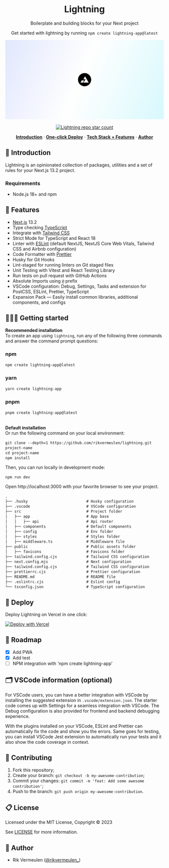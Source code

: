<h1 align="center">Lightning</h1>

<p align="center">
  Boilerplate and building blocks for your Next project
</p>
<p align="center">
  Get started with lightning by running <code>npm create lightning-app@latest</code>
</p>

![header](./.github/header.png)

<p align="center">
  <a href="https://github.com/rikvermeulen/lightning">
    <img src="https://img.shields.io/github/stars/rikvermeulen/lightning?label=rikvermeulen%2Flightning" alt="Lightning repo star count" />
  </a>
</p>

<p align="center">
  <a href="#introduction"><strong>Introduction</strong></a> ·
  <a href="#deploy"><strong>One-click Deploy</strong></a> ·
  <a href="#features"><strong>Tech Stack + Features</strong></a> ·
  <a href="#author"><strong>Author</strong></a>
</p>

## 👋 Introduction

Lightning is an opinionated collection of packages, utilities and a set of rules for your Next.js 13.2 project.

### Requirements

- Node.js 18+ and npm

## 🎁 Features

- [Next.js](https://nextjs.org) 13.2
- Type checking [TypeScript](https://www.typescriptlang.org)
- Integrate with [Tailwind CSS](https://tailwindcss.com)
- Strict Mode for TypeScript and React 18
- Linter with [ESLint](https://eslint.org) (default NextJS, NextJS Core Web Vitals, Tailwind CSS and Airbnb configuration)
- Code Formatter with [Prettier](https://prettier.io)
- Husky for Git Hooks
- Lint-staged for running linters on Git staged files
- Unit Testing with Vitest and React Testing Library
- Run tests on pull request with GitHub Actions
- Absolute Imports using `@` prefix
- VSCode configuration: Debug, Settings, Tasks and extension for PostCSS, ESLint, Prettier, TypeScript
- Expansion Pack — Easily install common libraries, additional components, and configs

## 👨🏻‍💻 Getting started

**Recommended installation**<br>
To create an app using `lightning`, run any of the following three commands and answer the command prompt questions:

### npm

```bash
npm create lightning-app@latest
```

### yarn

```bash
yarn create lightning-app
```

### pnpm

```bash
pnpm create lightning-app@latest
```

\
**Default installation**
<br/>
Or run the following command on your local environment:

```shell
git clone --depth=1 https://github.com/rikvermeulen/lightning.git project-name
cd project-name
npm install
```

Then, you can run locally in development mode:

```shell
npm run dev
```

Open http://localhost:3000 with your favorite browser to see your project.

```shell
.
├── .husky                          # Husky configuration
├── .vscode                         # VSCode configuration
├── src                             # Project folder
│   ├── app                         # App base
│   │   ├── api                     # Api router
│   ├── components                  # Default components
│   ├── config                      # Env folder
│   ├── styles                      # Styles folder
│   ├── middleware.ts               # Middleware file
├── public                          # Public assets folder
│   ├── favicons                    # Favicons folder
├── tailwind.config.cjs             # Tailwind CSS configuration
├── next.config.mjs                 # Next configuration
├── tailwind.config.cjs             # Tailwind CSS configuration
├── prettierrc.cjs                  # Prettier configuration
├── README.md                       # README file
├── .eslintrc.cjs                   # Eslint config
└── tsconfig.json                   # TypeScript configuration

```

## 🚀 Deploy

Deploy Lightning on Vercel in one click:

[![Deploy with Vercel](https://vercel.com/button)](https://vercel.com/new/git/external?repository-url=https%3A%2F%2Fgithub.com%2Frikvermeulen%2Flightning)

## 📅 Roadmap

- [x] Add PWA
- [x] Add test
- [ ] NPM integration with 'npm create lightning-app'

## 🗂 VSCode information (optional)

For VSCode users, you can have a better integration with VSCode by installing the suggested extension in `.vscode/extension.json`. The starter code comes up with Settings for a seamless integration with VSCode. The Debug configuration is also provided for frontend and backend debugging experience.

With the plugins installed on your VSCode, ESLint and Prettier can automatically fix the code and show you the errors. Same goes for testing, you can install VSCode Jest extension to automatically run your tests and it also show the code coverage in context.

## 🤝 Contributing

1. Fork this repository;
2. Create your branch: `git checkout -b my-awesome-contribution`;
3. Commit your changes: `git commit -m 'feat: Add some awesome contribution'`;
4. Push to the branch: `git push origin my-awesome-contribution`.

## 📋 License

Licensed under the MIT License, Copyright © 2023

See [LICENSE](LICENSE) for more information.

## 👤 Author

- Rik Vermeulen ([@rikvermeulen\_](https://twitter.com/rikvermeulen_))

